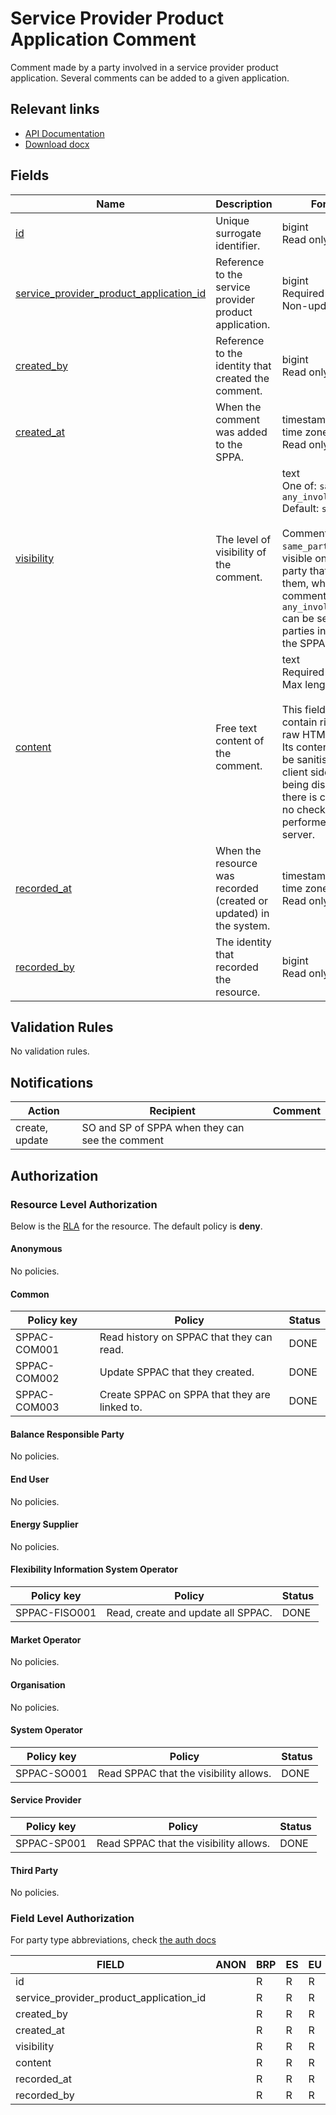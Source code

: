 # Service Provider Product Application Comment

Comment made by a party involved in a service provider product application.
Several comments can be added to a given application.

## Relevant links

* [API Documentation](../api/v0/index.html#/operations/list_service_provider_product_application_comment)
* [Download docx](../download/service_provider_product_application_comment.docx)

## Fields

| Name                                                                                                                                                      | Description                                                        | Format                                                                                                                                                                                                                                                             | Reference                                                                                   |
|-----------------------------------------------------------------------------------------------------------------------------------------------------------|--------------------------------------------------------------------|--------------------------------------------------------------------------------------------------------------------------------------------------------------------------------------------------------------------------------------------------------------------|---------------------------------------------------------------------------------------------|
| <a name="field-id" href="#field-id">id</a>                                                                                                                | Unique surrogate identifier.                                       | bigint<br/>Read only                                                                                                                                                                                                                                               |                                                                                             |
| <a name="field-service_provider_product_application_id" href="#field-service_provider_product_application_id">service_provider_product_application_id</a> | Reference to the service provider product application.             | bigint<br/>Required<br/>Non-updatable                                                                                                                                                                                                                              | [service_provider_product_application.id](service_provider_product_application.md#field-id) |
| <a name="field-created_by" href="#field-created_by">created_by</a>                                                                                        | Reference to the identity that created the comment.                | bigint<br/>Read only                                                                                                                                                                                                                                               |                                                                                             |
| <a name="field-created_at" href="#field-created_at">created_at</a>                                                                                        | When the comment was added to the SPPA.                            | timestamp with time zone<br/>Read only                                                                                                                                                                                                                             |                                                                                             |
| <a name="field-visibility" href="#field-visibility">visibility</a>                                                                                        | The level of visibility of the comment.                            | text<br/>One of: `same_party`, `any_involved_party`<br/>Default: `same_party`<br/><br/>Comments marked `same_party` are visible only to the party that creates them, whereas comments marked `any_involved_party` can be seen by all parties involved in the SPPA. |                                                                                             |
| <a name="field-content" href="#field-content">content</a>                                                                                                 | Free text content of the comment.                                  | text<br/>Required<br/>Max length: `2048`<br/><br/>This field can contain rich text in raw HTML format. Its content should be sanitised on the client side before being displayed, as there is currently no check performed on the server.                          |                                                                                             |
| <a name="field-recorded_at" href="#field-recorded_at">recorded_at</a>                                                                                     | When the resource was recorded (created or updated) in the system. | timestamp with time zone<br/>Read only                                                                                                                                                                                                                             |                                                                                             |
| <a name="field-recorded_by" href="#field-recorded_by">recorded_by</a>                                                                                     | The identity that recorded the resource.                           | bigint<br/>Read only                                                                                                                                                                                                                                               |                                                                                             |

## Validation Rules

No validation rules.

## Notifications

| Action         | Recipient                                       | Comment |
|----------------|-------------------------------------------------|---------|
| create, update | SO and SP of SPPA when they can see the comment |         |

## Authorization

### Resource Level Authorization

Below is the [RLA](../technical/auth.md#resource-level-authorization-rla) for the
resource. The default policy is **deny**.

#### Anonymous

No policies.

#### Common

| Policy key   | Policy                                        | Status |
|--------------|-----------------------------------------------|--------|
| SPPAC-COM001 | Read history on SPPAC that they can read.     | DONE   |
| SPPAC-COM002 | Update SPPAC that they created.               | DONE   |
| SPPAC-COM003 | Create SPPAC on SPPA that they are linked to. | DONE   |

#### Balance Responsible Party

No policies.

#### End User

No policies.

#### Energy Supplier

No policies.

#### Flexibility Information System Operator

| Policy key    | Policy                             | Status |
|---------------|------------------------------------|--------|
| SPPAC-FISO001 | Read, create and update all SPPAC. | DONE   |

#### Market Operator

No policies.

#### Organisation

No policies.

#### System Operator

| Policy key  | Policy                                            | Status |
|-------------|---------------------------------------------------|--------|
| SPPAC-SO001 | Read SPPAC that the visibility allows.            | DONE   |

#### Service Provider

| Policy key  | Policy                                            | Status |
|-------------|---------------------------------------------------|--------|
| SPPAC-SP001 | Read SPPAC that the visibility allows.            | DONE   |

#### Third Party

No policies.

### Field Level Authorization

For party type abbreviations, check [the auth docs](../technical/auth.md#party-market-actors)

| FIELD                                   | ANON | BRP | ES | EU | FISO | MO | SO  | SP  | TP | ORG |
|-----------------------------------------|------|-----|----|----|------|----|-----|-----|----|-----|
| id                                      |      | R   | R  | R  | R    | R  | R   | R   | R  |     |
| service_provider_product_application_id |      | R   | R  | R  | RC   | R  | RC  | RC  | R  |     |
| created_by                              |      | R   | R  | R  | R    | R  | R   | R   | R  |     |
| created_at                              |      | R   | R  | R  | R    | R  | R   | R   | R  |     |
| visibility                              |      | R   | R  | R  | RCU  | R  | RCU | RCU | R  |     |
| content                                 |      | R   | R  | R  | RCU  | R  | RCU | RCU | R  |     |
| recorded_at                             |      | R   | R  | R  | R    | R  | R   | R   | R  |     |
| recorded_by                             |      | R   | R  | R  | R    | R  | R   | R   | R  |     |
